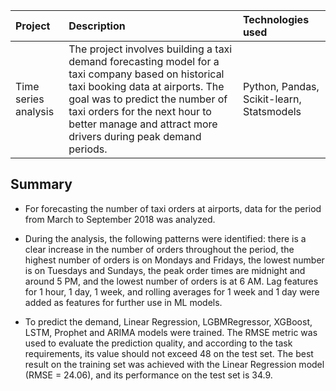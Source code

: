 | Project | Description | Technologies used | 
| :---------------------- | :---------------------- | :---------------------- |
| Time series analysis | The project involves building a taxi demand forecasting model for a taxi company based on historical taxi booking data at airports. The goal was to predict the number of taxi orders for the next hour to better manage and attract more drivers during peak demand periods.| Python, Pandas, Scikit-learn, Statsmodels |

## Summary
- For forecasting the number of taxi orders at airports, data for the period from March to September 2018 was analyzed.

- During the analysis, the following patterns were identified: there is a clear increase in the number of orders throughout the period, the highest number of orders is on Mondays and Fridays, the lowest number is on Tuesdays and Sundays, the peak order times are midnight and around 5 PM, and the lowest number of orders is at 6 AM. Lag features for 1 hour, 1 day, 1 week, and rolling averages for 1 week and 1 day were added as features for further use in ML models.

- To predict the demand, Linear Regression, LGBMRegressor, XGBoost, LSTM, Prophet and ARIMA models were trained. The RMSE metric was used to evaluate the prediction quality, and according to the task requirements, its value should not exceed 48 on the test set. The best result on the training set was achieved with the Linear Regression model (RMSE = 24.06), and its performance on the test set is 34.9.
